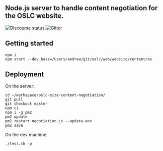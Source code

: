 ## Node.js server to handle content negotiation for the OSLC website.

[![Discourse status](https://img.shields.io/discourse/https/meta.discourse.org/status.svg)](https://forum.open-services.net/)
[![Gitter](https://img.shields.io/gitter/room/nwjs/nw.js.svg)](https://gitter.im/OSLC/chat)

## Getting started

    npm i
    npm start --dev_base=/Users/andrew/git/oslc/web/website/content/ns

## Deployment

On the server:

    cd ~/workspace/oslc-site-content-negotiation/
    git pull
    git checkout master
    npm ci
    npm i -g pm2
    pm2 update
    pm2 restart negotiation.js --update-env
    pm2 save

On the dev machine:

    ./test.sh -p